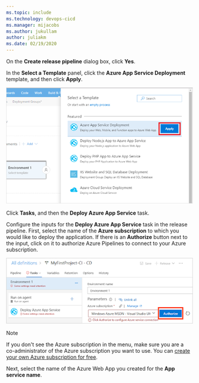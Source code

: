 ```yaml
---
ms.topic: include
ms.technology: devops-cicd
ms.manager: mijacobs
ms.author: jukullam
author: juliakm
ms.date: 02/19/2020
---
```


On the **Create release pipeline** dialog box, click **Yes**.

In the **Select a Template** panel, click the **Azure App Service Deployment** template, and then click **Apply**.

![apply azure app service deployment template](../media/apply-azure-app-service-deployment-template.png)

Click **Tasks**, and then the **Deploy Azure App Service** task.

Configure the inputs for the **Deploy Azure App Service** task in the release pipeline. First, select the name of the **Azure subscription** to which you would like to deploy the application. If there is an **Authorize** button next to the input, click on it to authorize Azure Pipelines to connect to your Azure subscription.

![authorize azure subscription in new release pipeline](../../../apps/media/authorize-azure-subscription-in-new-release-definition.png)

> [!NOTE]
> If you don't see the Azure subscription in the menu, make sure you are a co-administrator of the Azure subscription you want to use. You can [create your own Azure subscription for free](https://azure.microsoft.com/free/?WT.mc_id=A261C142F).

Next, select the name of the Azure Web App you created for the **App service name**.
